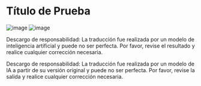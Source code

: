 # Título de Prueba
![image](https://upload.wikimedia.org/wikipedia/commons/thumb/7/77/Google_Images_2015_logo.svg/1200px-Google_Images_2015_logo.svg.png)
![image](https://upload.wikimedia.org/wikipedia/commons/thumb/7/77/Google_Images_2015_logo.svg/1200px-Google_Images_2015_logo.svg.png)


Descargo de responsabilidad: La traducción fue realizada por un modelo de inteligencia artificial y puede no ser perfecta. Por favor, revise el resultado y realice cualquier corrección necesaria.

Descargo de responsabilidad: La traducción fue realizada por un modelo de IA a partir de su versión original y puede no ser perfecta. Por favor, revise la salida y realice cualquier corrección necesaria.